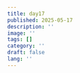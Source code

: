 ```yaml
---
title: day17
published: 2025-05-17
description: ''
image: ''
tags: []
category: ''
draft: false 
lang: ''
---
```

